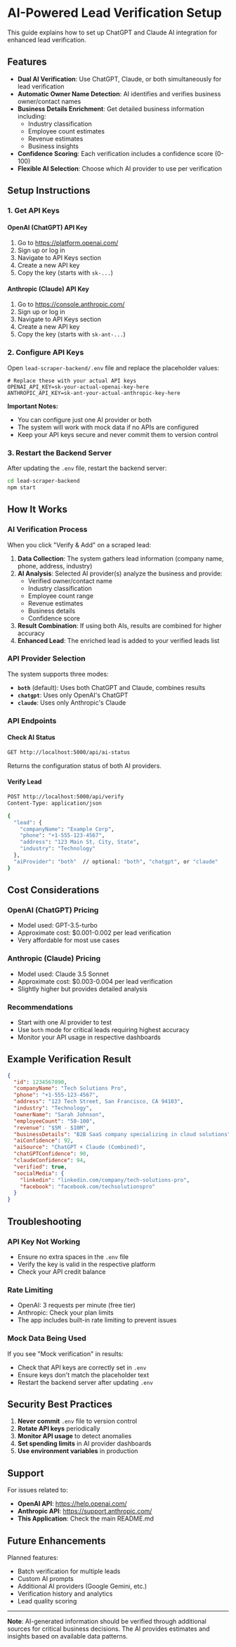 # AI-Powered Lead Verification Setup

This guide explains how to set up ChatGPT and Claude AI integration for enhanced lead verification.

## Features

- **Dual AI Verification**: Use ChatGPT, Claude, or both simultaneously for lead verification
- **Automatic Owner Name Detection**: AI identifies and verifies business owner/contact names
- **Business Details Enrichment**: Get detailed business information including:
  - Industry classification
  - Employee count estimates
  - Revenue estimates
  - Business insights
- **Confidence Scoring**: Each verification includes a confidence score (0-100)
- **Flexible AI Selection**: Choose which AI provider to use per verification

## Setup Instructions

### 1. Get API Keys

#### OpenAI (ChatGPT) API Key
1. Go to https://platform.openai.com/
2. Sign up or log in
3. Navigate to API Keys section
4. Create a new API key
5. Copy the key (starts with `sk-...`)

#### Anthropic (Claude) API Key
1. Go to https://console.anthropic.com/
2. Sign up or log in
3. Navigate to API Keys section
4. Create a new API key
5. Copy the key (starts with `sk-ant-...`)

### 2. Configure API Keys

Open `lead-scraper-backend/.env` file and replace the placeholder values:

```env
# Replace these with your actual API keys
OPENAI_API_KEY=sk-your-actual-openai-key-here
ANTHROPIC_API_KEY=sk-ant-your-actual-anthropic-key-here
```

**Important Notes:**
- You can configure just one AI provider or both
- The system will work with mock data if no APIs are configured
- Keep your API keys secure and never commit them to version control

### 3. Restart the Backend Server

After updating the `.env` file, restart the backend server:

```bash
cd lead-scraper-backend
npm start
```

## How It Works

### AI Verification Process

When you click "Verify & Add" on a scraped lead:

1. **Data Collection**: The system gathers lead information (company name, phone, address, industry)
2. **AI Analysis**: Selected AI provider(s) analyze the business and provide:
   - Verified owner/contact name
   - Industry classification
   - Employee count range
   - Revenue estimates
   - Business details
   - Confidence score
3. **Result Combination**: If using both AIs, results are combined for higher accuracy
4. **Enhanced Lead**: The enriched lead is added to your verified leads list

### API Provider Selection

The system supports three modes:

- **`both`** (default): Uses both ChatGPT and Claude, combines results
- **`chatgpt`**: Uses only OpenAI's ChatGPT
- **`claude`**: Uses only Anthropic's Claude

### API Endpoints

#### Check AI Status
```bash
GET http://localhost:5000/api/ai-status
```

Returns the configuration status of both AI providers.

#### Verify Lead
```bash
POST http://localhost:5000/api/verify
Content-Type: application/json

{
  "lead": {
    "companyName": "Example Corp",
    "phone": "+1-555-123-4567",
    "address": "123 Main St, City, State",
    "industry": "Technology"
  },
  "aiProvider": "both"  // optional: "both", "chatgpt", or "claude"
}
```

## Cost Considerations

### OpenAI (ChatGPT) Pricing
- Model used: GPT-3.5-turbo
- Approximate cost: $0.001-0.002 per lead verification
- Very affordable for most use cases

### Anthropic (Claude) Pricing
- Model used: Claude 3.5 Sonnet
- Approximate cost: $0.003-0.004 per lead verification
- Slightly higher but provides detailed analysis

### Recommendations
- Start with one AI provider to test
- Use `both` mode for critical leads requiring highest accuracy
- Monitor your API usage in respective dashboards

## Example Verification Result

```json
{
  "id": 1234567890,
  "companyName": "Tech Solutions Pro",
  "phone": "+1-555-123-4567",
  "address": "123 Tech Street, San Francisco, CA 94103",
  "industry": "Technology",
  "ownerName": "Sarah Johnson",
  "employeeCount": "50-100",
  "revenue": "$5M - $10M",
  "businessDetails": "B2B SaaS company specializing in cloud solutions",
  "aiConfidence": 92,
  "aiSource": "ChatGPT + Claude (Combined)",
  "chatGPTConfidence": 90,
  "claudeConfidence": 94,
  "verified": true,
  "socialMedia": {
    "linkedin": "linkedin.com/company/tech-solutions-pro",
    "facebook": "facebook.com/techsolutionspro"
  }
}
```

## Troubleshooting

### API Key Not Working
- Ensure no extra spaces in the `.env` file
- Verify the key is valid in the respective platform
- Check your API credit balance

### Rate Limiting
- OpenAI: 3 requests per minute (free tier)
- Anthropic: Check your plan limits
- The app includes built-in rate limiting to prevent issues

### Mock Data Being Used
If you see "Mock verification" in results:
- Check that API keys are correctly set in `.env`
- Ensure keys don't match the placeholder text
- Restart the backend server after updating `.env`

## Security Best Practices

1. **Never commit** `.env` file to version control
2. **Rotate API keys** periodically
3. **Monitor API usage** to detect anomalies
4. **Set spending limits** in AI provider dashboards
5. **Use environment variables** in production

## Support

For issues related to:
- **OpenAI API**: https://help.openai.com/
- **Anthropic API**: https://support.anthropic.com/
- **This Application**: Check the main README.md

## Future Enhancements

Planned features:
- Batch verification for multiple leads
- Custom AI prompts
- Additional AI providers (Google Gemini, etc.)
- Verification history and analytics
- Lead quality scoring

---

**Note**: AI-generated information should be verified through additional sources for critical business decisions. The AI provides estimates and insights based on available data patterns.
